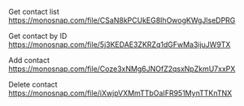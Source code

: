 Get contact list
https://monosnap.com/file/CSaN8kPCUkEG8IhOwogKWgJlseDPRG

Get contact by ID
https://monosnap.com/file/5j3KEDAE3ZKRZq1dGFwMa3ijuJW9TX

Add contact
https://monosnap.com/file/Coze3xNMg6JNOfZ2qsxNpZkmU7xxPX

Delete contact
https://monosnap.com/file/iXwjpVXMmTTbOaIFR951MynTTKnTNX